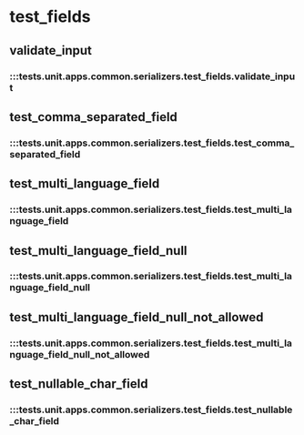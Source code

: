 # test_fields

## validate_input

### :::tests.unit.apps.common.serializers.test_fields.validate_input

## test_comma_separated_field

### :::tests.unit.apps.common.serializers.test_fields.test_comma_separated_field

## test_multi_language_field

### :::tests.unit.apps.common.serializers.test_fields.test_multi_language_field

## test_multi_language_field_null

### :::tests.unit.apps.common.serializers.test_fields.test_multi_language_field_null

## test_multi_language_field_null_not_allowed

### :::tests.unit.apps.common.serializers.test_fields.test_multi_language_field_null_not_allowed

## test_nullable_char_field

### :::tests.unit.apps.common.serializers.test_fields.test_nullable_char_field

